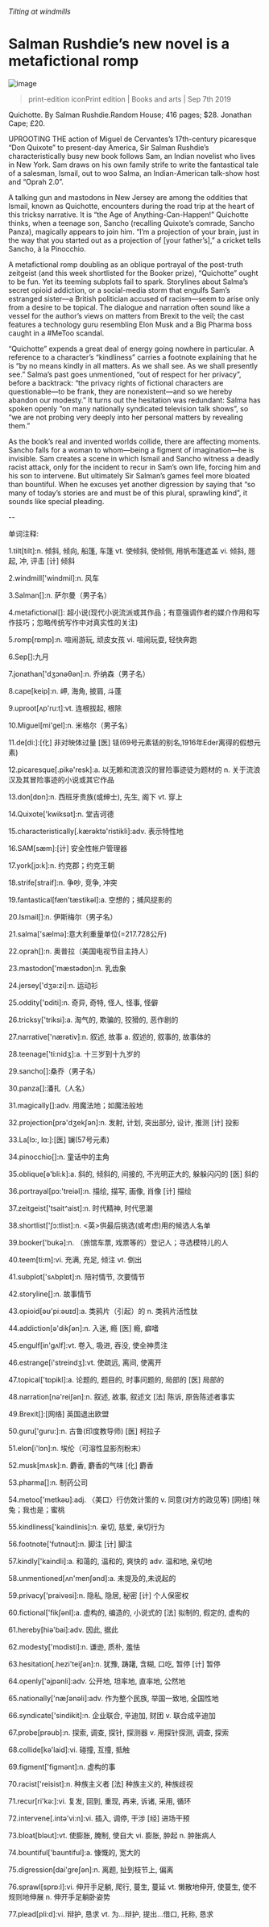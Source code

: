 ###### Tilting at windmills
# Salman Rushdie’s new novel is a metafictional romp 
![image](images/20190907_BKD002_0.jpg) 
> print-edition iconPrint edition | Books and arts | Sep 7th 2019 
Quichotte. By Salman Rushdie.Random House; 416 pages; $28. Jonathan Cape; £20. 
UPROOTING THE action of Miguel de Cervantes’s 17th-century picaresque “Don Quixote” to present-day America, Sir Salman Rushdie’s characteristically busy new book follows Sam, an Indian novelist who lives in New York. Sam draws on his own family strife to write the fantastical tale of a salesman, Ismail, out to woo Salma, an Indian-American talk-show host and “Oprah 2.0”. 
A talking gun and mastodons in New Jersey are among the oddities that Ismail, known as Quichotte, encounters during the road trip at the heart of this tricksy narrative. It is “the Age of Anything-Can-Happen!” Quichotte thinks, when a teenage son, Sancho (recalling Quixote’s comrade, Sancho Panza), magically appears to join him. “I’m a projection of your brain, just in the way that you started out as a projection of [your father’s],” a cricket tells Sancho, à la Pinocchio. 
A metafictional romp doubling as an oblique portrayal of the post-truth zeitgeist (and this week shortlisted for the Booker prize), “Quichotte” ought to be fun. Yet its teeming subplots fail to spark. Storylines about Salma’s secret opioid addiction, or a social-media storm that engulfs Sam’s estranged sister—a British politician accused of racism—seem to arise only from a desire to be topical. The dialogue and narration often sound like a vessel for the author’s views on matters from Brexit to the veil; the cast features a technology guru resembling Elon Musk and a Big Pharma boss caught in a #MeToo scandal. 
“Quichotte” expends a great deal of energy going nowhere in particular. A reference to a character’s “kindliness” carries a footnote explaining that he is “by no means kindly in all matters. As we shall see. As we shall presently see.” Salma’s past goes unmentioned, “out of respect for her privacy”, before a backtrack: “the privacy rights of fictional characters are questionable—to be frank, they are nonexistent—and so we hereby abandon our modesty.” It turns out the hesitation was redundant: Salma has spoken openly “on many nationally syndicated television talk shows”, so “we are not probing very deeply into her personal matters by revealing them.” 
As the book’s real and invented worlds collide, there are affecting moments. Sancho falls for a woman to whom—being a figment of imagination—he is invisible. Sam creates a scene in which Ismail and Sancho witness a deadly racist attack, only for the incident to recur in Sam’s own life, forcing him and his son to intervene. But ultimately Sir Salman’s games feel more bloated than bountiful. When he excuses yet another digression by saying that “so many of today’s stories are and must be of this plural, sprawling kind”, it sounds like special pleading. 
-- 
 单词注释:
1.tilt[tilt]:n. 倾斜, 倾向, 船篷, 车篷 vt. 使倾斜, 使倾侧, 用帆布篷遮盖 vi. 倾斜, 翘起, 冲, 评击 [计] 倾斜 
2.windmill['windmil]:n. 风车 
3.Salman[]:n. 萨尔曼（男子名） 
4.metafictional[]: 超小说(现代小说流派或其作品；有意强调作者的媒介作用和写作技巧；忽略传统写作中对真实性的关注) 
5.romp[rɒmp]:n. 喧闹游玩, 顽皮女孩 vi. 喧闹玩耍, 轻快奔跑 
6.Sep[]:九月 
7.jonathan['dʒɔnәθәn]:n. 乔纳森（男子名） 
8.cape[keip]:n. 岬, 海角, 披肩, 斗蓬 
9.uproot[ʌp'ru:t]:vt. 连根拔起, 根除 
10.Miguel[mi'gel]:n. 米格尔（男子名） 
11.de[di:]:[化] 非对映体过量 [医] 铥(69号元素铥的别名,1916年Eder离得的假想元素) 
12.picaresque[.pikә'resk]:a. 以无赖和流浪汉的冒险事迹徒为题材的 n. 关于流浪汉及其冒险事迹的小说或其它作品 
13.don[dɒn]:n. 西班牙贵族(或绅士), 先生, 阁下 vt. 穿上 
14.Quixote['kwiksәt]:n. 堂吉诃德 
15.characteristically[.kærәktә'ristikli]:adv. 表示特性地 
16.SAM[sæm]:[计] 安全性帐户管理器 
17.york[jɔ:k]:n. 约克郡；约克王朝 
18.strife[straif]:n. 争吵, 竞争, 冲突 
19.fantastical[fæn'tæstikәl]:a. 空想的；捕风捉影的 
20.Ismail[]:n. 伊斯梅尔（男子名） 
21.salma['sælmә]:意大利重量单位(=217.728公斤) 
22.oprah[]:n. 奥普拉（美国电视节目主持人） 
23.mastodon['mæstәdɒn]:n. 乳齿象 
24.jersey['dʒә:zi]:n. 运动衫 
25.oddity['ɒditi]:n. 奇异, 奇特, 怪人, 怪事, 怪僻 
26.tricksy['triksi]:a. 淘气的, 欺骗的, 狡猾的, 恶作剧的 
27.narrative['nærәtiv]:n. 叙述, 故事 a. 叙述的, 叙事的, 故事体的 
28.teenage['ti:nidʒ]:a. 十三岁到十九岁的 
29.sancho[]:桑乔（男子名） 
30.panza[]:潘扎（人名） 
31.magically[]:adv. 用魔法地；如魔法般地 
32.projection[prә'dʒekʃәn]:n. 发射, 计划, 突出部分, 设计, 推测 [计] 投影 
33.La[lɔ:, lɑ:]:[医] 镧(57号元素) 
34.pinocchio[]:n. 童话中的主角 
35.oblique[ә'bli:k]:a. 斜的, 倾斜的, 间接的, 不光明正大的, 躲躲闪闪的 [医] 斜的 
36.portrayal[pɔ:'treiәl]:n. 描绘, 描写, 画像, 肖像 [计] 描绘 
37.zeitgeist['tsait^aist]:n. 时代精神, 时代思潮 
38.shortlist['ʃɔ:tlist]:n. <英>供最后挑选(或考虑)用的候选人名单 
39.booker['bukә]:n. （旅馆车票, 戏票等的）登记人；寻选模特儿的人 
40.teem[ti:m]:vi. 充满, 充足, 倾注 vt. 倒出 
41.subplot['sʌbplɒt]:n. 陪衬情节, 次要情节 
42.storyline[]:n. 故事情节 
43.opioid[əʊ'pi:əʊɪd]:a. 类鸦片（引起）的 n. 类鸦片活性肽 
44.addiction[ә'dikʃәn]:n. 入迷, 瘾 [医] 瘾, 癖嗜 
45.engulf[in'gʌlf]:vt. 卷入, 吸进, 吞没, 使全神贯注 
46.estrange[i'streindʒ]:vt. 使疏远, 离间, 使离开 
47.topical['tɒpikl]:a. 论题的, 题目的, 时事问题的, 局部的 [医] 局部的 
48.narration[nә'reiʃәn]:n. 叙述, 故事, 叙述文 [法] 陈诉, 原告陈述者事实 
49.Brexit[]:[网络] 英国退出欧盟 
50.guru['guru:]:n. 古鲁(印度教导师) [医] 柯拉子 
51.elon[i'lɔn]:n. 埃伦（可溶性显影剂粉末） 
52.musk[mʌsk]:n. 麝香, 麝香的气味 [化] 麝香 
53.pharma[]:n. 制药公司 
54.metoo['metkəʊ]:adj. 〈美口〉行仿效计策的 v. 同意(对方的政见等) [网络] 咪兔；我也是；蜜桃 
55.kindliness['kaindlinis]:n. 亲切, 慈爱, 亲切行为 
56.footnote['futnәut]:n. 脚注 [计] 脚注 
57.kindly['kaindli]:a. 和蔼的, 温和的, 爽快的 adv. 温和地, 亲切地 
58.unmentioned[ʌn'menʃәnd]:a. 未提及的,未说起的 
59.privacy['praivәsi]:n. 隐私, 隐居, 秘密 [计] 个人保密权 
60.fictional['fikʃәnl]:a. 虚构的, 编造的, 小说式的 [法] 拟制的, 假定的, 虚构的 
61.hereby[hiә'bai]:adv. 因此, 据此 
62.modesty['mɒdisti]:n. 谦逊, 质朴, 羞怯 
63.hesitation[.hezi'teiʃәn]:n. 犹豫, 踌躇, 含糊, 口吃, 暂停 [计] 暂停 
64.openly['әjpәnli]:adv. 公开地, 坦率地, 直率地, 公然地 
65.nationally['næʃәnәli]:adv. 作为整个民族, 举国一致地, 全国性地 
66.syndicate['sindikit]:n. 企业联合, 辛迪加, 财团 v. 联合成辛迪加 
67.probe[prәub]:n. 探索, 调查, 探针, 探测器 v. 用探针探测, 调查, 探索 
68.collide[kә'laid]:vi. 碰撞, 互撞, 抵触 
69.figment['figmәnt]:n. 虚构的事 
70.racist['reisist]:n. 种族主义者 [法] 种族主义的, 种族歧视 
71.recur[ri'kә:]:vi. 复发, 回到, 重现, 再来, 诉诸, 采用, 循环 
72.intervene[.intә'vi:n]:vi. 插入, 调停, 干涉 [经] 进场干预 
73.bloat[blәut]:vt. 使膨胀, 腌制, 使自大 vi. 膨胀, 肿起 n. 肿胀病人 
74.bountiful['bauntiful]:a. 慷慨的, 宽大的 
75.digression[dai'greʃәn]:n. 离题, 扯到枝节上, 偏离 
76.sprawl[sprɒ:l]:vi. 伸开手足躺, 爬行, 蔓生, 蔓延 vt. 懒散地伸开, 使蔓生, 使不规则地伸展 n. 伸开手足躺卧姿势 
77.plead[pli:d]:vi. 辩护, 恳求 vt. 为...辩护, 提出...借口, 托称, 恳求 
